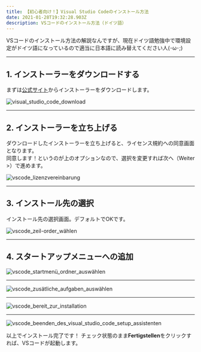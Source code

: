 ```yaml
---
title: 【初心者向け！】Visual Studio Codeのインストール方法
date: 2021-01-28T19:32:28.903Z
description: VSコードのインストール方法（ドイツ語）
---
```

VSコードのインストール方法の解説なんですが、現在ドイツ語勉強中で環境設定がドイツ語になっているので適当に日本語に読み替えてください人(･ω･;) 

- - -

## 1. インストーラーをダウンロードする

まずは[公式サイト](https://code.visualstudio.com/)からインストーラーをダウンロードします。

![visual_studio_code_download](/img/vscode1.png "vscode_setup_1")

- - -

## 2. インストーラーを立ち上げる

ダウンロードしたインストーラーを立ち上げると、ライセンス規約への同意画面となります。\
同意します！というのが上のオプションなので、選択を変更すれば次へ（Weiter >）で進めます。

![vscode_lizenzvereinbarung](/img/vscode2.png "vscode_setup_2")

- - -

## 3. インストール先の選択

インストール先の選択画面。デフォルトでOKです。

![vscode_zeil-order_wählen](/img/vscode3.png "vscode_setup_3")

- - -

## 4. スタートアップメニューへの追加

![vscode_startmenü_ordner_auswählen](/img/vscode4.png "vscode_setup_4")

- - -

![vscode_zusätliche_aufgaben_auswählen](/img/vscode5.png "vscode_setup_5")

- - -

![vscode_bereit_zur_installation](/img/vscode6.png "vscode_setup_6")

- - -

![vscode_beenden_des_visual_studio_code_setup_assistenten](/img/vscode7.png "vscode_setup_7")

以上でインストール完了です！
チェック状態のまま**Fertigstellen**をクリックすれば、VSコードが起動します。